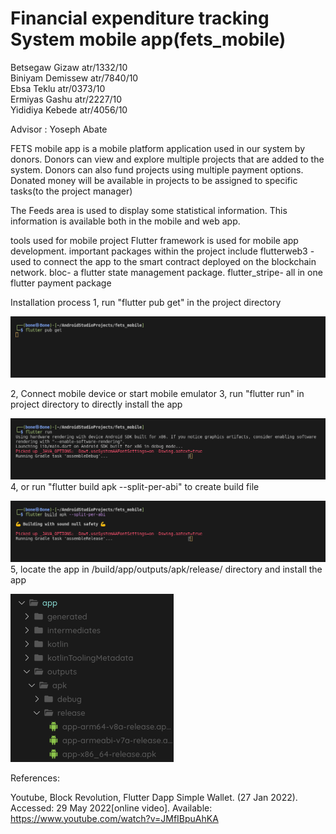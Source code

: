 # Financial expenditure tracking System mobile app(fets_mobile)


Betsegaw Gizaw		  atr/1332/10       
Biniyam Demissew	atr/7840/10     
Ebsa Teklu			        atr/0373/10     
Ermiyas Gashu		    atr/2227/10     
Yididiya Kebede		    atr/4056/10     

Advisor : Yoseph Abate

FETS mobile app is a mobile platform application used in our system by donors. Donors can view and explore multiple projects that are added to the system. Donors can also fund projects using multiple payment options. Donated money will be available in projects to be assigned to specific tasks(to the project manager)

The Feeds area is used to display some statistical information. This information is available both in the mobile and web app. 

tools used for mobile project
Flutter framework is used for mobile app development.
important packages within the project include 
flutterweb3 - used to connect the app to the smart contract deployed on the blockchain network.
bloc- a flutter state management package.
flutter_stripe- all in one flutter payment package 

Installation process
1, run "flutter pub get" in the project directory

![Get packages](https://github.com/biniyam112/fets-front_end/blob/mobile/screenshot/Screenshot%20from%202022-06-21%2015-42-01.png?raw=true)

2, Connect mobile device or start mobile emulator
3, run "flutter run" in project directory to directly install the app

![run flutter app](https://github.com/biniyam112/fets-front_end/blob/mobile/screenshot/Screenshot%20from%202022-06-21%2015-42-27.png?raw=true)
4, or run "flutter build apk --split-per-abi" to create build file

![build mobile app](https://github.com/biniyam112/fets-front_end/blob/mobile/screenshot/Screenshot%20from%202022-06-21%2015-41-37.png?raw=true)
5, locate the app in /build/app/outputs/apk/release/ directory and install the app

![app direcotory](https://github.com/biniyam112/fets-front_end/blob/mobile/screenshot/Screenshot%20from%202022-06-21%2016-25-15.png?raw=true)

References:

Youtube, Block Revolution, Flutter Dapp Simple Wallet. (27 Jan 2022).
Accessed: 29 May 2022[online video].
Available: https://www.youtube.com/watch?v=JMfIBpuAhKA




